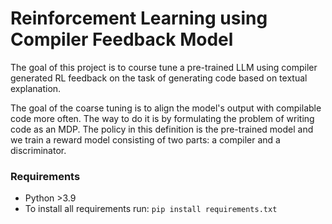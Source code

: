 # Reinforcement Learning using Compiler Feedback Model
The goal of this project is to course tune a pre-trained LLM using compiler generated RL feedback on the task of generating code based on textual explanation. 

The goal of the coarse tuning is to align the model's output with compilable code more often. The way to do it is by formulating the problem of writing code as an MDP. The policy in this definition is the pre-trained model and we train a reward model consisting of two parts: a compiler and a discriminator. 

### Requirements
* Python >3.9
* To install all requirements run: `pip install requirements.txt`